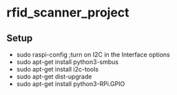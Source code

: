 # rfid_scanner_project

## Setup

- sudo raspi-config ;turn on I2C in the Interface options
- sudo apt-get install python3-smbus
- sudo apt-get install i2c-tools
- sudo apt-get dist-upgrade
- sudo apt-get install python3-RPi.GPIO
